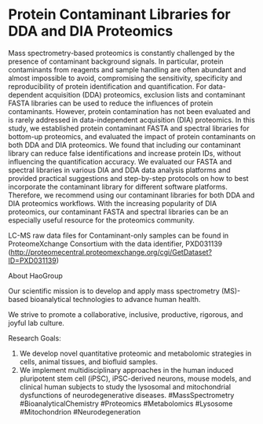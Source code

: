 # Protein Contaminant Libraries for DDA and DIA Proteomics

Mass spectrometry-based proteomics is constantly challenged by the presence of contaminant background signals. In particular, protein contaminants from reagents and sample handling are often abundant and almost impossible to avoid, compromising the sensitivity, specificity and reproducibility of protein identification and quantification. For data-dependent acquisition (DDA) proteomics, exclusion lists and contaminant FASTA libraries can be used to reduce the influences of protein contaminants. However, protein contamination has not been evaluated and is rarely addressed in data-independent acquisition (DIA) proteomics. In this study, we established protein contaminant FASTA and spectral libraries for bottom-up proteomics, and evaluated the impact of protein contaminants on both DDA and DIA proteomics. We found that including our contaminant library can reduce false identifications and increase protein IDs, without influencing the quantification accuracy. We evaluated our FASTA and spectral libraries in various DIA and DDA data analysis platforms and provided practical suggestions and step-by-step protocols on how to best incorporate the contaminant library for different software platforms. Therefore, we recommend using our contaminant libraries for both DDA and DIA proteomics workflows. With the increasing popularity of DIA proteomics, our contaminant FASTA and spectral libraries can be an especially useful resource for the proteomics community.

LC-MS raw data files for Contaminant-only samples can be found in ProteomeXchange Consortium with the data identifier, PXD031139 (http://proteomecentral.proteomexchange.org/cgi/GetDataset?ID=PXD031139)






About HaoGroup

Our scientific mission is to develop and apply mass spectrometry (MS)-based bioanalytical technologies to advance human health.

We strive to promote a collaborative, inclusive, productive, rigorous, and joyful lab culture.

Research Goals:

1. We develop novel quantitative proteomic and metabolomic strategies in cells, animal tissues, and biofluid samples.
2. We implement multidisciplinary approaches in the human induced pluripotent stem cell (iPSC), iPSC-derived neurons, mouse models, and clinical human subjects to study the lysosomal and mitochondrial dysfunctions of neurodegenerative diseases.
#MassSpectrometry #BioanalyticalChemistry #Proteomics #Metabolomics #Lysosome #Mitochondrion #Neurodegeneration

